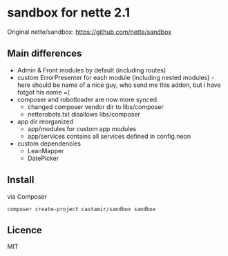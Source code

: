 sandbox for nette 2.1
=======
Original nette/sandbox: https://github.com/nette/sandbox

Main differences
----
- Admin & Front modules by default (including routes)
- custom ErrorPresenter for each module (including nested modules) - here should be name of a nice guy, who send me this addon, but i have fotgot his name =(
- composer and robotloader are now more synced
  - changed composer vendor dir to libs/composer
  - netterobots.txt disallows libs/composer
- app dir reorganized
  - app/modules for custom app modules
  - app/services contains all services defined in config.neon
- custom dependencies
  - LeanMapper
  - DatePicker

Install
----
via Composer

    composer create-project castamir/sandbox sandbox

Licence
----
MIT
